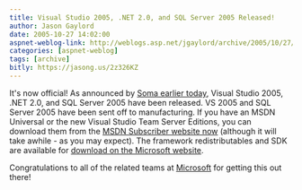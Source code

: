 ```yaml
---
title: Visual Studio 2005, .NET 2.0, and SQL Server 2005 Released!
author: Jason Gaylord
date: 2005-10-27 14:02:00
aspnet-weblog-link: http://weblogs.asp.net/jgaylord/archive/2005/10/27/428682.aspx
categories: [aspnet-weblog]
tags: [archive]
bitly: https://jasong.us/2z326KZ
---
```


It's now official! As announced by [Soma earlier today](http://blogs.msdn.com/somasegar/archive/2005/10/27/485665.aspx), Visual Studio 2005, .NET 2.0, and SQL Server 2005 have been released. VS 2005 and SQL Server 2005 have been sent off to manufacturing. If you have an MSDN Universal or the new Visual Studio Team Server Editions, you can download them from the [MSDN Subscriber website now](http://msdn.microsoft.com/subscriptions) (although it will take awhile - as you may expect). The framework redistributables and SDK are available for [download on the Microsoft website](http://www.microsoft.com/downloads).  
  
Congratulations to all of the related teams at [Microsoft](http://www.microsoft.com/ "Microsoft") for getting this out there!
